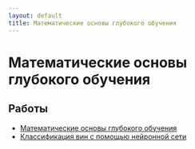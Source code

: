 ```yaml
---
layout: default
title: Математические основы глубокого обучения
---
```


# Математические основы глубокого обучения

## Работы

- [Математические основы глубокого обучения](../works/year-3/Математические%20основы%20глубокого%20обучения)
- [Классификация вин с помощью нейронной сети](../works/year-3/Математические%20основы%20глубокого%20обучения/wine_classification_nn_Velichko_AA_IVT4.ipynb)